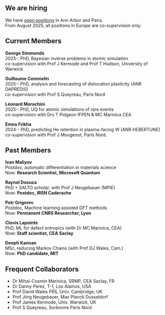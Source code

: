 ## We are hiring
We have <a href="/openings">open positions</a> in Ann Arbor and Paris. 
<br>
From August 2025, all positions in Europe are co-supervision only.

## Current Members 
<strong>George Simmonds</strong><br>
2025-: PhD, Bayesian inverse problems in atomic simulation<br>
co-supervision with Prof J Kermode and Prof T Hudson, University of Warwick<br>

<strong>Guillaume Commelin</strong><br>
2025-: PhD, analysis and forecasting of dislocation plasticity (ANR DAPREDIS)<br> co-supervision with Prof S Queyreau, Paris Nord<br>

<strong>Léonard Morachini</strong><br>
2025-: PhD, UQ for atomic simulations of rare events<br>
co-supervision with Drs T Pidgeon IFPEN & MC Marinica CEA<br>

<strong>Emna Frikha</strong><br>
2024-: PhD, predicting He retention in plasma-facing W (ANR HEBERTUNE)<br>
co-supervision with Prof J Mougenot, Paris Nord.

## Past Members
<strong>Ivan Maliyov</strong><br>
Postdoc, automatic differentiation in materials science<br>
Now: <strong>Research Scientist, Microsoft Quantum</strong>

<strong>Raynol Dsouza</strong><br>
PhD + SALTO scholar, with Prof J Neugebauer (MPIE)<br>
Now: <strong>Postdoc, IRSN Caderache</strong>

<strong>Petr Grigorev</strong><br>
Postdoc, Machine learning assisted DFT methods<br>
Now: <strong>Permanent CNRS Researcher, Lyon</strong>

<strong>Clovis Lapointe</strong> <br>
PhD, ML for defect entropics (with Dr MC Marinica, CEA)<br>
Now: <strong>Staff scientist, CEA Saclay</strong>

<strong>Deepti Kannan</strong><br> 
MSc, reducing Markov Chains (with Prof DJ Wales, Cam.)<br>
Now: <strong>PhD candidate, MIT</strong>

## Frequent Collaborators
- Dr Mihai-Cosmin Marinica, SRMP, CEA Saclay, FR
- Dr Danny Perez, T-1, Los Alamos, USA
- Prof David Wales FRS, Univ. Cambridge, UK
- Prof Jörg Neugebauer, Max Planck Dusseldorf
- Prof James Kermode, Univ. Warwick, UK
- Prof S Queyreau, Sorbonne Paris Nord
